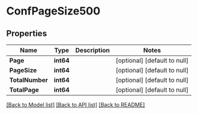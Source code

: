 # ConfPageSize500

## Properties
Name | Type | Description | Notes
------------ | ------------- | ------------- | -------------
**Page** | **int64** |  | [optional] [default to null]
**PageSize** | **int64** |  | [optional] [default to null]
**TotalNumber** | **int64** |  | [optional] [default to null]
**TotalPage** | **int64** |  | [optional] [default to null]

[[Back to Model list]](../README.md#documentation-for-models) [[Back to API list]](../README.md#documentation-for-api-endpoints) [[Back to README]](../README.md)


